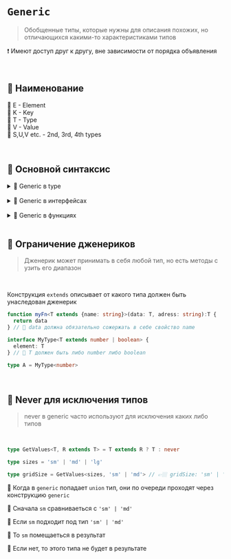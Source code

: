 # `Generic`
> Обобщенные типы, которые нужны для описания похожих, но отличающихся какими-то характеристиками типов

❗ Имеют доступ друг к другу, вне зависимости от порядка объявления

<br>

## 🚩 Наименование

🔹 E - Element        
🔹 K - Key  
🔹 T - Type  
🔹 V - Value  
🔹 S,U,V etc. - 2nd, 3rd, 4th types

<br>

## 🚩 Основной синтаксис

<details>
<summary>🔹 Generic в type</summary>
 
<br>
 
👇 В конструкцию `type`, дженерик требует указать тип, или данные, которые попадут в `T`

```typescript
type MyType<T> = T

type A = MyType<string>  // A: string
type B = MyType<'hello'> // A: 'hello'
```
 </details>

<br>

<details>
<summary>🔹 Generic в интерфейсах</summary>
 
<br>
 
👇 В конструкцию `interface`, дженерик требует указать тип, или данные, которые попадут в `T`

```typescript
interface MyType<T> {
    element: T
}

type A = MyType<string>  // A: {element: string}
type B = MyType<'hello'> // A: {element: 'hello'}
```
 </details>

<br>

<details>
<summary>🔹 Generic в функциях</summary>
 
<br>
 
👇 В функциях, дженерик могу преобразовывать переданные параметры функции, помещать их в `<T>`

```typescript
function myFn<T>(data: T, name: string):T {
  return data
}

const myFnResult = myFn(55, 'Den') // myFnResult: number
```

🎯 При вызове `myFn`, `55` было преобразованно к типу `typeof 55`, получилось `number`  
🎯 Вместо `T` везде будет установлен `number`

</details>
 
<br>

## 🚩 Ограничение дженериков
> Дженерик может принимать в себя любой тип, но есть методы с узить его диапазон

<br>

Конструкция `extends` описывает от какого типа должен быть унаследован дженерик

```typescript
function myFn<T extends {name: string}>(data: T, adress: string):T {
  return data
} // 🎯 data должна обязательно сожержать в себе свойство name

interface MyType<T extends number | boolean> {
  element: T
} // 🎯 T должен быть либо number либо boolean

type A = MyType<number>
```

<br>

## 🚩 Never для исключения типов
> never в generic часто используют для исключения каких либо типов

<br>

```typescript
type GetValues<T, R extends T> = T extends R ? T : never

type sizes = 'sm' | 'md' | 'lg'

type gridSize = GetValues<sizes, 'sm' | 'md'> // 👉🏼 gridSize: 'sm' | 'md'
``` 
🎯 Когда в `generic` попадает `union` тип, они по очереди проходят через конструкцию `generic`

🎯 Сначала `sm` сравниваеться с `'sm' | 'md'`

🎯 Если `sm` подходит под тип `'sm' | 'md'`

🎯 То `sm` помещаеться в результат

🎯 Если нет, то этого типа не будет в результате

<br>

